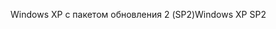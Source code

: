 <span data-ttu-id="56f05-101">Windows XP с пакетом обновления 2 (SP2)</span><span class="sxs-lookup"><span data-stu-id="56f05-101">Windows XP SP2</span></span>